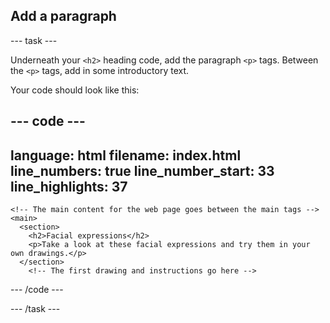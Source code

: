 <h2 class="c-project-heading--task">Add a paragraph</h2>

--- task ---

Underneath your `<h2>` heading code, add the paragraph `<p>` tags. Between the `<p>` tags, add in some introductory text.

Your code should look like this:

<div class="c-project-code">

--- code ---
---
language: html
filename: index.html
line_numbers: true
line_number_start: 33
line_highlights: 37
---
    <!-- The main content for the web page goes between the main tags -->
    <main>
      <section>
        <h2>Facial expressions</h2>
        <p>Take a look at these facial expressions and try them in your own drawings.</p>
      </section>
        <!-- The first drawing and instructions go here --> 

--- /code ---

</div>

--- /task ---